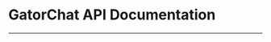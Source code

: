 # GatorChat API Documentation
-----------------------------------------------------------------------------------------------------------------------------------------------------------------------

